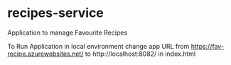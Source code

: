 # recipes-service

Application to manage Favourite Recipes

To Run Application in local environment
change app URL from https://fav-recipe.azurewebsites.net/ to http://localhost:8082/ in index.html
